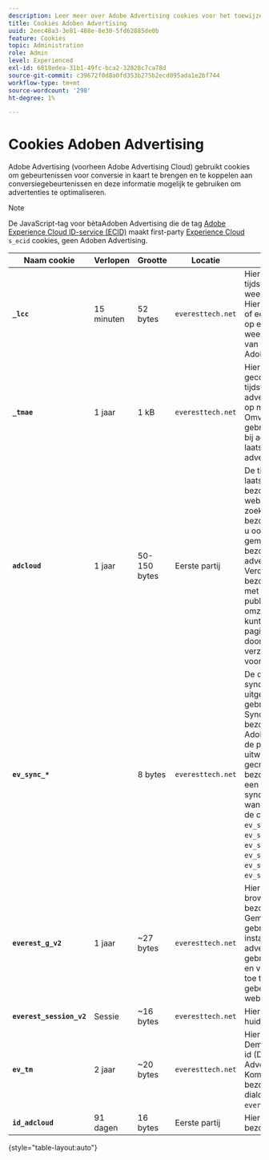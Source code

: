 ```yaml
---
description: Leer meer over Adobe Advertising cookies voor het toewijzen en plaatsen van afspraken aan conversiegebeurtenissen en gebruik deze informatie mogelijk om advertenties te optimaliseren.
title: Cookies Adoben Advertising
uuid: 2eec48a3-3e81-488e-8e30-5fd62885de0b
feature: Cookies
topic: Administration
role: Admin
level: Experienced
exl-id: 6818edea-31b1-49fc-bca2-32828c7ca78d
source-git-commit: c39672f0d8a0fd353b275b2ecd095ada1e2bf744
workflow-type: tm+mt
source-wordcount: '298'
ht-degree: 1%

---
```


# Cookies Adoben Advertising

Adobe Advertising (voorheen Adobe Advertising Cloud) gebruikt cookies om gebeurtenissen voor conversie in kaart te brengen en te koppelen aan conversiegebeurtenissen en deze informatie mogelijk te gebruiken om advertenties te optimaliseren.

>[!NOTE]
>
>De JavaScript-tag voor bètaAdoben Advertising die de tag [Adobe Experience Cloud ID-service (ECID)](https://experienceleague.adobe.com/docs/id-service/using/intro/overview.html) maakt first-party [Experience Cloud](experience-cloud.md) `s_ecid` cookies, geen Adoben Advertising.

| Naam cookie | Verlopen | Grootte | Locatie | Beschrijving |
| --- | --- | --- | --- | --- |
| **`_lcc`** | 15 minuten | 52 bytes | `everesttech.net` | Hiermee slaat u id&#39;s en tijdstempels van weergaveklikken op. Hiermee wordt bepaald of een klikgebeurtenis op een weergaveadvertentie van toepassing is op een Adobe Analytics-hit. |
| **`_tmae`** | 1 jaar | 1 kB | `everesttech.net` | Hiermee slaat u gecodeerde id&#39;s en tijdstempels voor advertentieopdrachten op met DSP bijhouden. Omvat gebruikersbetrokkenheid bij advertenties, zoals de laatst bekeken advertentie |
| **`adcloud`** | 1 jaar | 50-150 bytes | Eerste partij | De tijdstempels van het laatste bezoek van de bezoeker aan uw website en de laatste zoekklik van de bezoeker. Hiermee slaat u ook de `ef_id` die is gemaakt toen de bezoeker op een advertentie klikte. Verdeelt de bezoekersidentiteitskaart met relevante publiekssegmenten en omzettingen. Hiermee kunt u de laadtijden van pagina&#39;s optimaliseren door overbodige verzoeken om Adobe te voorkomen. |
| **`ev_sync_*`** |  | 8 bytes | `everesttech.net` | De datum waarop de synchronisatie wordt uitgevoerd in `yyymmdd` gebruiken. Synchroniseert de bezoeker-id van de Adobe Advertising met de partner en de uitwisseling. Het wordt gecreeerd voor nieuwe bezoekers en verzendt een synchronisatieverzoek wanneer verlopen. Bevat de cookies `ev_sync_ax`, `ev_sync_bk`, `ev_sync_dd`, `ev_sync_fs`, `ev_sync_ix`, `ev_sync_nx`, `ev_sync_ox`, `ev_sync_pm`, `ev_sync_rc`, `ev_sync_tm`, en `ev_sync_yh`. |
| **`everest_g_v2`** | 1 jaar | ~27 bytes | `everesttech.net` | Hiermee slaat u de browser en de bezoeker-id op. Gemaakt nadat een gebruiker in eerste instantie op een advertentie klikt. Wordt gebruikt om de huidige en volgende muisklikken toe te wijzen aan andere gebeurtenissen op uw website. |
| **`everest_session_v2`** | Sessie | ~16 bytes | `everesttech.net` | Hiermee slaat u de huidige sessie-id op. |
| **`ev_tm`** | 2 jaar | ~20 bytes | `everesttech.net` | Hiermee wordt de Demand Side Platform-id (DSP) van de Adobe Advertising opgeslagen. Komt overeen met de bezoeker-id in het dialoogvenster `everest_g_v2` cookie. |
| **`id_adcloud`** | 91 dagen | 16 bytes | Eerste partij | Hiermee slaat u de bezoeker-id op. |

{style="table-layout:auto"}
